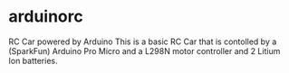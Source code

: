 # arduinorc
RC Car powered by Arduino
This is a basic RC Car that is contolled by a (SparkFun) Arduino Pro Micro and a L298N motor controller and 2 Litium Ion batteries.
